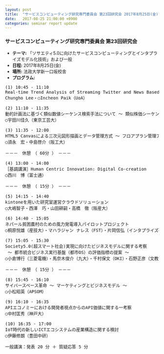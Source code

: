 ```yaml
---
layout: post
title:  "サービスコンピューティング研究専門委員会 第23回研究会 2017年8月25日(金)"
date:   2017-08-25 21:00:00 +0900
categories: seminar report update
---
```


### サービスコンピューティング研究専門委員会 第23回研究会
- __テーマ:__ 「ソサエティ5.0に向けたサービスコンピューティングとインタプライズモデル化技術」および一般
- __日程:__ 2017年8月25日(金)
- __場所:__ 法政大学新一口坂校舎
- __プログラム:__


<pre>
(1) 10:45 - 11:10
Real-time Trend Analysis of Streaming Twitter and News Based on Big Data Infrastructure
Chungho Lee・○Incheon Paik（UoA）

(2) 11:10 - 11:35
動的計画法に基づく類似数値シーケンス検索手法について ～ 類似株価シーケンス探索への応用 ～
○宇田川佳久（東京工芸大）

(3) 11:35 - 12:00
HTML5 Canvasによる三次元図形描画とデータ管理方式 ～ フロアプラン管理アプリケーション ～
○須永　宏・中島啓介（阪工大）

－－－　休憩　（ 60分 ）　－－－

(4) 13:00 - 14:00
［基調講演］Human Centric Innovation: Digital Co-creation
○西川　博（富士通）

－－－　休憩　（ 15分 ）　－－－

(5) 14:15 - 14:40
kintoneを用いた研究室運営クラウドソリューション
○大嶋智子・西澤　巧・山田耕嗣・高橋　徹（阪産大）

(6) 14:40 - 15:05
ネパール貧困農村のための風力発電導入パイロットプロジェクト
○桐原悦雄（産技大）・マハラジャン ナレス（FST）・片岡信弘（インタプライズ研）・前田充浩（産技大）

(7) 15:05 - 15:30
Society5.0(超スマート社会)実現に向けたビジネスモデルに関する考察
 ～ 都市統合ビジネス実行基盤（都市OS）の評価指標の提案 ～
○小倉博行（三菱電機）・馬奈木俊介（九大）・千村保文（OKI）・石野正彦（文教大）

－－－　休憩　（ 15分 ）　－－－

(8) 15:45 - 16:10
サイバースペース革命 ～ マーケティングとビジネスモデル ～
○小松昭英（APSOM）

(9) 16:10 - 16:35
APIエコノミーにおける開発者視点からのAPI価値に関する一考察
○中村匡秀（神戸大）

(10) 16:35 - 17:00
IoT時代の新しいICTエコシステムの産業構造に関する検討
○伊藤修朗（豊田中研）

一般講演：発表 20 分 ＋ 質疑応答 5 分
</pre>

